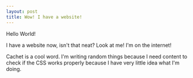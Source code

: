 ```yaml
---
layout: post
title: Wow! I have a website!
---
```


Hello World!

I have a website now, isn't that neat? Look at me! I'm on the internet!

Cachet is a cool word. I'm writing random things because I need content to check if the CSS works properly because I have very little idea what I'm doing.
